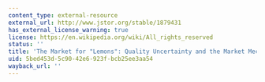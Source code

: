 ```yaml
---
content_type: external-resource
external_url: http://www.jstor.org/stable/1879431
has_external_license_warning: true
license: https://en.wikipedia.org/wiki/All_rights_reserved
status: ''
title: 'The Market for "Lemons": Quality Uncertainty and the Market Mechanism'
uid: 5bed453d-5c90-42e6-923f-bcb25ee3aa54
wayback_url: ''
---
```

